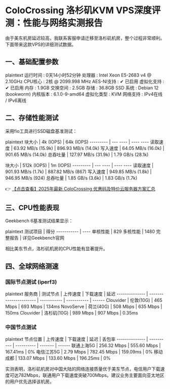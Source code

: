 # ColoCrossing 洛杉矶KVM VPS深度评测：性能与网络实测报告

由于美东机房延迟较高，我联系客服申请迁移至洛杉矶机房，整个过程非常顺利。下面带来这款VPS的详细测试数据。

## 一、基础配置参数

plaintext
运行时间    : 0天14小时52分钟
处理器     : Intel Xeon E5-2683 v4 @ 2.10GHz
CPU核心    : 2核 @ 2099.998 MHz
AES-NI支持 : ✔ 已启用
虚拟化支持 : ✔ 已启用
内存       : 1.9GB 
交换空间   : 2.5GB 
存储       : 36.8GB SSD
系统       : Debian 12 (bookworm)
内核版本   : 6.1.0-9-amd64
虚拟化类型 : KVM
网络支持   : IPv4在线 / IPv6离线

## 二、存储性能测试

采用fio工具进行SSD磁盘基准测试：

plaintext
块大小    | 4k            (IOPS) | 64k           (IOPS)
--------- | ---            ----  | ----           ----
读取速度  | 63.92 MB/s   (15.9k) | 896.93 MB/s  (14.0k)
写入速度  | 64.05 MB/s   (16.0k) | 901.65 MB/s  (14.0k)
总吞吐量  | 127.97 MB/s  (31.9k) | 1.79 GB/s    (28.1k)

块大小    | 512k          (IOPS) | 1m            (IOPS)
--------- | ---            ----  | ----           ----
读取速度  | 901.93 MB/s   (1.7k) | 887.82 MB/s    (867)
写入速度  | 949.85 MB/s   (1.8k) | 946.95 MB/s    (924)
总吞吐量  | 1.85 GB/s     (3.6k) | 1.83 GB/s     (1.7k)

👉 [【点击查看】2025年最新 ColoCrossing 优惠码及特价云服务器方案汇总](https://bit.ly/ColoCrossing)

## 三、CPU性能表现

Geekbench 6基准测试结果显示：

plaintext
测试项目     | 得分
----------- | ----
单核性能    | 829
多核性能    | 1480
完整报告    | 详见Geekbench官网

相比美东节点，洛杉矶机房的CPU性能有显著提升。

## 四、全球网络测速

### 国际节点测试 (iperf3)

plaintext
服务商         | 测试节点               | 上传速度      | 下载速度      | 延迟
-------------- | ---------------------- | -----------  | -----------  | ------
Clouvider      | 伦敦(10G)             | 465 Mbps     | 693 Mbps     | 134ms
NovoServe      | 荷兰(40G)             | 508 Mbps     | 635 Mbps     | 150ms
Clouvider      | 洛杉矶(10G)           | 989 Mbps     | 907 Mbps     | 0.35ms

### 中国节点测试

plaintext
节点位置       | 上传速度     | 下载速度     | 延迟      | 丢包率
-------------- | ----------  | ----------  | -------  | ------
联通上海5G     | 256.32 Mbps | 555.60 Mbps | 167.41ms | 0%
电信江苏5G     | 2.79 Mbps   | 782.45 Mbps | 159.09ms | 0%
移动成都       | 133.07 Mbps | 133.60 Mbps | 196.25ms | 0%

实测表明，洛杉矶机房对中国大陆的网络连接质量优于美东节点，电信用户下载速度可达782Mbps，联通用户下载速度突破700Mbps。建议业务主要面向亚太地区的用户优先选择该机房。